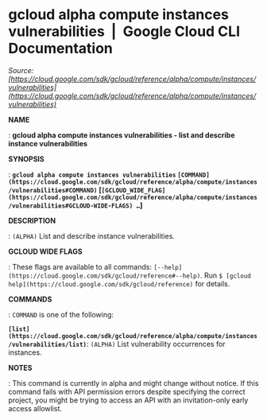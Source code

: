 # gcloud alpha compute instances vulnerabilities  |  Google Cloud CLI Documentation

*Source: [https://cloud.google.com/sdk/gcloud/reference/alpha/compute/instances/vulnerabilities](https://cloud.google.com/sdk/gcloud/reference/alpha/compute/instances/vulnerabilities)*

**NAME**

: **gcloud alpha compute instances vulnerabilities - list and describe instance vulnerabilities**

**SYNOPSIS**

: **`gcloud alpha compute instances vulnerabilities` `[COMMAND](https://cloud.google.com/sdk/gcloud/reference/alpha/compute/instances/vulnerabilities#COMMAND)` [`[GCLOUD_WIDE_FLAG](https://cloud.google.com/sdk/gcloud/reference/alpha/compute/instances/vulnerabilities#GCLOUD-WIDE-FLAGS) …`]**

**DESCRIPTION**

: `(ALPHA)` List and describe instance vulnerabilities.

**GCLOUD WIDE FLAGS**

: These flags are available to all commands: `[--help](https://cloud.google.com/sdk/gcloud/reference#--help)`.
Run `$ [gcloud help](https://cloud.google.com/sdk/gcloud/reference)` for details.

**COMMANDS**

: ``COMMAND`` is one of the following:

**`[list](https://cloud.google.com/sdk/gcloud/reference/alpha/compute/instances/vulnerabilities/list)`**:
`(ALPHA)` List vulnerability occurrences for instances.

**NOTES**

: This command is currently in alpha and might change without notice. If this
command fails with API permission errors despite specifying the correct project,
you might be trying to access an API with an invitation-only early access
allowlist.